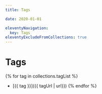 ```yaml
---
title: Tags

date: 2020-01-01

eleventyNavigation:
  key: Tags
eleventyExcludeFromCollections: true
---
```

# Tags

{% for tag in collections.tagList %}
- [{{ tag }}]({{ tagUrl | url}})
{% endfor %}